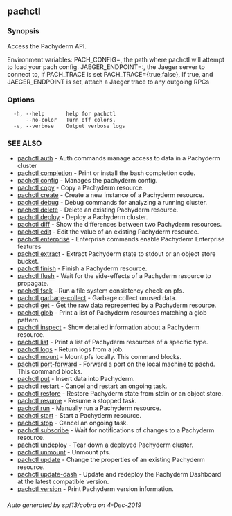 ## pachctl



### Synopsis

Access the Pachyderm API.

Environment variables:
  PACH_CONFIG=<path>, the path where pachctl will attempt to load your pach config.
  JAEGER_ENDPOINT=<host>:<port>, the Jaeger server to connect to, if PACH_TRACE is set
  PACH_TRACE={true,false}, If true, and JAEGER_ENDPOINT is set, attach a
    Jaeger trace to any outgoing RPCs


### Options

```
  -h, --help       help for pachctl
      --no-color   Turn off colors.
  -v, --verbose    Output verbose logs
```

### SEE ALSO

* [pachctl auth](pachctl_auth.md)	 - Auth commands manage access to data in a Pachyderm cluster
* [pachctl completion](pachctl_completion.md)	 - Print or install the bash completion code.
* [pachctl config](pachctl_config.md)	 - Manages the pachyderm config.
* [pachctl copy](pachctl_copy.md)	 - Copy a Pachyderm resource.
* [pachctl create](pachctl_create.md)	 - Create a new instance of a Pachyderm resource.
* [pachctl debug](pachctl_debug.md)	 - Debug commands for analyzing a running cluster.
* [pachctl delete](pachctl_delete.md)	 - Delete an existing Pachyderm resource.
* [pachctl deploy](pachctl_deploy.md)	 - Deploy a Pachyderm cluster.
* [pachctl diff](pachctl_diff.md)	 - Show the differences between two Pachyderm resources.
* [pachctl edit](pachctl_edit.md)	 - Edit the value of an existing Pachyderm resource.
* [pachctl enterprise](pachctl_enterprise.md)	 - Enterprise commands enable Pachyderm Enterprise features
* [pachctl extract](pachctl_extract.md)	 - Extract Pachyderm state to stdout or an object store bucket.
* [pachctl finish](pachctl_finish.md)	 - Finish a Pachyderm resource.
* [pachctl flush](pachctl_flush.md)	 - Wait for the side-effects of a Pachyderm resource to propagate.
* [pachctl fsck](pachctl_fsck.md)	 - Run a file system consistency check on pfs.
* [pachctl garbage-collect](pachctl_garbage-collect.md)	 - Garbage collect unused data.
* [pachctl get](pachctl_get.md)	 - Get the raw data represented by a Pachyderm resource.
* [pachctl glob](pachctl_glob.md)	 - Print a list of Pachyderm resources matching a glob pattern.
* [pachctl inspect](pachctl_inspect.md)	 - Show detailed information about a Pachyderm resource.
* [pachctl list](pachctl_list.md)	 - Print a list of Pachyderm resources of a specific type.
* [pachctl logs](pachctl_logs.md)	 - Return logs from a job.
* [pachctl mount](pachctl_mount.md)	 - Mount pfs locally. This command blocks.
* [pachctl port-forward](pachctl_port-forward.md)	 - Forward a port on the local machine to pachd. This command blocks.
* [pachctl put](pachctl_put.md)	 - Insert data into Pachyderm.
* [pachctl restart](pachctl_restart.md)	 - Cancel and restart an ongoing task.
* [pachctl restore](pachctl_restore.md)	 - Restore Pachyderm state from stdin or an object store.
* [pachctl resume](pachctl_resume.md)	 - Resume a stopped task.
* [pachctl run](pachctl_run.md)	 - Manually run a Pachyderm resource.
* [pachctl start](pachctl_start.md)	 - Start a Pachyderm resource.
* [pachctl stop](pachctl_stop.md)	 - Cancel an ongoing task.
* [pachctl subscribe](pachctl_subscribe.md)	 - Wait for notifications of changes to a Pachyderm resource.
* [pachctl undeploy](pachctl_undeploy.md)	 - Tear down a deployed Pachyderm cluster.
* [pachctl unmount](pachctl_unmount.md)	 - Unmount pfs.
* [pachctl update](pachctl_update.md)	 - Change the properties of an existing Pachyderm resource.
* [pachctl update-dash](pachctl_update-dash.md)	 - Update and redeploy the Pachyderm Dashboard at the latest compatible version.
* [pachctl version](pachctl_version.md)	 - Print Pachyderm version information.

###### Auto generated by spf13/cobra on 4-Dec-2019
